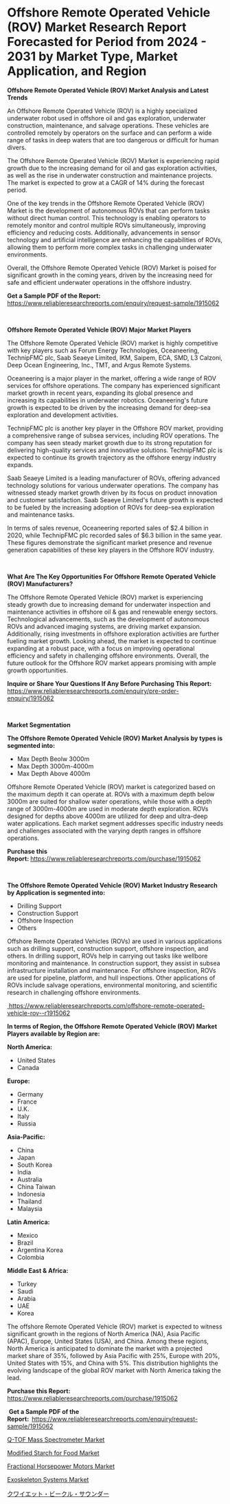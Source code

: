 <p><h1>Offshore Remote Operated Vehicle (ROV) Market Research Report Forecasted for Period from 2024 -  2031 by Market Type, Market Application, and Region</h1></p><p><strong>Offshore Remote Operated Vehicle (ROV) Market Analysis and Latest Trends</strong></p>
<p><p>An Offshore Remote Operated Vehicle (ROV) is a highly specialized underwater robot used in offshore oil and gas exploration, underwater construction, maintenance, and salvage operations. These vehicles are controlled remotely by operators on the surface and can perform a wide range of tasks in deep waters that are too dangerous or difficult for human divers.</p><p>The Offshore Remote Operated Vehicle (ROV) Market is experiencing rapid growth due to the increasing demand for oil and gas exploration activities, as well as the rise in underwater construction and maintenance projects. The market is expected to grow at a CAGR of 14% during the forecast period.</p><p>One of the key trends in the Offshore Remote Operated Vehicle (ROV) Market is the development of autonomous ROVs that can perform tasks without direct human control. This technology is enabling operators to remotely monitor and control multiple ROVs simultaneously, improving efficiency and reducing costs. Additionally, advancements in sensor technology and artificial intelligence are enhancing the capabilities of ROVs, allowing them to perform more complex tasks in challenging underwater environments.</p><p>Overall, the Offshore Remote Operated Vehicle (ROV) Market is poised for significant growth in the coming years, driven by the increasing need for safe and efficient underwater operations in the offshore industry.</p></p>
<p><strong>Get a Sample PDF of the Report:&nbsp;</strong> <a href="https://www.reliableresearchreports.com/enquiry/request-sample/1915062">https://www.reliableresearchreports.com/enquiry/request-sample/1915062</a></p>
<p>&nbsp;</p>
<p><strong>Offshore Remote Operated Vehicle (ROV) Major Market Players</strong></p>
<p><p>The Offshore Remote Operated Vehicle (ROV) market is highly competitive with key players such as Forum Energy Technologies, Oceaneering, TechnipFMC plc, Saab Seaeye Limited, IKM, Saipem, ECA, SMD, L3 Calzoni, Deep Ocean Engineering, Inc., TMT, and Argus Remote Systems.</p><p>Oceaneering is a major player in the market, offering a wide range of ROV services for offshore operations. The company has experienced significant market growth in recent years, expanding its global presence and increasing its capabilities in underwater robotics. Oceaneering's future growth is expected to be driven by the increasing demand for deep-sea exploration and development activities.</p><p>TechnipFMC plc is another key player in the Offshore ROV market, providing a comprehensive range of subsea services, including ROV operations. The company has seen steady market growth due to its strong reputation for delivering high-quality services and innovative solutions. TechnipFMC plc is expected to continue its growth trajectory as the offshore energy industry expands.</p><p>Saab Seaeye Limited is a leading manufacturer of ROVs, offering advanced technology solutions for various underwater operations. The company has witnessed steady market growth driven by its focus on product innovation and customer satisfaction. Saab Seaeye Limited's future growth is expected to be fueled by the increasing adoption of ROVs for deep-sea exploration and maintenance tasks.</p><p>In terms of sales revenue, Oceaneering reported sales of $2.4 billion in 2020, while TechnipFMC plc recorded sales of $6.3 billion in the same year. These figures demonstrate the significant market presence and revenue generation capabilities of these key players in the Offshore ROV industry.</p></p>
<p>&nbsp;</p>
<p><strong>What Are The Key Opportunities For Offshore Remote Operated Vehicle (ROV) Manufacturers?</strong></p>
<p><p>The Offshore Remote Operated Vehicle (ROV) market is experiencing steady growth due to increasing demand for underwater inspection and maintenance activities in offshore oil & gas and renewable energy sectors. Technological advancements, such as the development of autonomous ROVs and advanced imaging systems, are driving market expansion. Additionally, rising investments in offshore exploration activities are further fueling market growth. Looking ahead, the market is expected to continue expanding at a robust pace, with a focus on improving operational efficiency and safety in challenging offshore environments. Overall, the future outlook for the Offshore ROV market appears promising with ample growth opportunities.</p></p>
<p><strong>Inquire or Share Your Questions If Any Before Purchasing This Report:</strong> <a href="https://www.reliableresearchreports.com/enquiry/pre-order-enquiry/1915062">https://www.reliableresearchreports.com/enquiry/pre-order-enquiry/1915062</a></p>
<p>&nbsp;</p>
<p><strong>Market Segmentation</strong></p>
<p><strong>The Offshore Remote Operated Vehicle (ROV) Market Analysis by types is segmented into:</strong></p>
<p><ul><li>Max Depth Beolw 3000m</li><li>Max Depth 3000m-4000m</li><li>Max Depth Above 4000m</li></ul></p>
<p><p>Offshore Remote Operated Vehicle (ROV) market is categorized based on the maximum depth it can operate at. ROVs with a maximum depth below 3000m are suited for shallow water operations, while those with a depth range of 3000m-4000m are used in moderate depth exploration. ROVs designed for depths above 4000m are utilized for deep and ultra-deep water applications. Each market segment addresses specific industry needs and challenges associated with the varying depth ranges in offshore operations.</p></p>
<p><strong>Purchase this Report:&nbsp;</strong><a href="https://www.reliableresearchreports.com/purchase/1915062">https://www.reliableresearchreports.com/purchase/1915062</a></p>
<p>&nbsp;</p>
<p><strong>The Offshore Remote Operated Vehicle (ROV) Market Industry Research by Application is segmented into:</strong></p>
<p><ul><li>Drilling Support</li><li>Construction Support</li><li>Offshore Inspection</li><li>Others</li></ul></p>
<p><p>Offshore Remote Operated Vehicles (ROVs) are used in various applications such as drilling support, construction support, offshore inspection, and others. In drilling support, ROVs help in carrying out tasks like wellbore monitoring and maintenance. In construction support, they assist in subsea infrastructure installation and maintenance. For offshore inspection, ROVs are used for pipeline, platform, and hull inspections. Other applications of ROVs include salvage operations, environmental monitoring, and scientific research in challenging offshore environments.</p></p>
<p><a href="https://www.reliableresearchreports.com/offshore-remote-operated-vehicle-rov--r1915062">&nbsp;https://www.reliableresearchreports.com/offshore-remote-operated-vehicle-rov--r1915062</a></p>
<p><strong>In terms of Region, the Offshore Remote Operated Vehicle (ROV) Market Players available by Region are:</strong></p>
<p>
    <p> <strong> North America: </strong>
        <ul>
            <li>United States</li>
            <li>Canada</li>
        </ul>
        </p> 
    <p> <strong> Europe: </strong>
        <ul>
            <li>Germany</li>
            <li>France</li>
            <li>U.K.</li>
            <li>Italy</li>
            <li>Russia</li>
        </ul>
        </p> 
    <p> <strong> Asia-Pacific: </strong>
        <ul>
            <li>China</li>
            <li>Japan</li>
            <li>South Korea</li>
            <li>India</li>
            <li>Australia</li>
            <li>China Taiwan</li>
            <li>Indonesia</li>
            <li>Thailand</li>
            <li>Malaysia</li>
        </ul>
        </p> 
    <p> <strong> Latin America: </strong>
        <ul>
            <li>Mexico</li>
            <li>Brazil</li>
            <li>Argentina Korea</li>
            <li>Colombia</li>
        </ul>
        </p> 
    <p> <strong> Middle East & Africa: </strong>
        <ul>
            <li>Turkey</li>
            <li>Saudi</li>
            <li>Arabia</li>
            <li>UAE</li>
            <li>Korea</li>
        </ul>
    </p>
    </p>
<p><p>The offshore Remote Operated Vehicle (ROV) market is expected to witness significant growth in the regions of North America (NA), Asia Pacific (APAC), Europe, United States (USA), and China. Among these regions, North America is anticipated to dominate the market with a projected market share of 35%, followed by Asia Pacific with 25%, Europe with 20%, United States with 15%, and China with 5%. This distribution highlights the evolving landscape of the global ROV market with North America taking the lead.</p></p>
<p><strong>Purchase this Report: </strong><a href="https://www.reliableresearchreports.com/purchase/1915062">https://www.reliableresearchreports.com/purchase/1915062</a></p>
<p>&nbsp;<strong>Get a Sample PDF of the Report:&nbsp;&nbsp;</strong><a href="https://www.reliableresearchreports.com/enquiry/request-sample/1915062">https://www.reliableresearchreports.com/enquiry/request-sample/1915062</a></p>
<p><strong></strong></p>
<p><p><a href="https://github.com/biheemgalvinlouises6hokrh3h/Market-Research-Report-List-2/blob/main/q-tof-mass-spectrometer-market.md">Q-TOF Mass Spectrometer Market</a></p><p><a href="https://issuu.com/reportprime-2/docs/modified-starch-for-food-market-size-2030.pptx">Modified Starch for Food Market</a></p><p><a href="https://www.linkedin.com/pulse/fractional-horsepower-motors-market-size-outlook-forecast-rw01e?trackingId=cxgDxSnru6NTzVKrRAEOyQ%3D%3D">Fractional Horsepower Motors Market</a></p><p><a href="https://www.linkedin.com/pulse/exoskeleton-systems-market-outlook-industry-overview-forecast-svhcc?trackingId=pjqXoc0Q7YYbDqwvQM%2BqNQ%3D%3D">Exoskeleton Systems Market</a></p><p><a href="https://medium.com/@aidalakin1973/%E9%9D%99%E3%81%8B%E3%81%AA%E8%BB%8A%E4%B8%A1%E3%82%B5%E3%82%A6%E3%83%B3%E3%83%80%E3%83%BC%E3%81%AE%E5%B8%82%E5%A0%B4%E8%A6%8F%E6%A8%A1-%E5%B8%82%E5%A0%B4%E5%8B%95%E5%90%91%E3%81%A8%E5%B8%82%E5%A0%B4%E4%BA%88%E6%B8%AC-2024%E5%B9%B4%E3%81%8B%E3%82%892031%E5%B9%B4%E3%81%BE%E3%81%A7-2396528e4c96">クワイエット・ビークル・サウンダー</a></p></p>